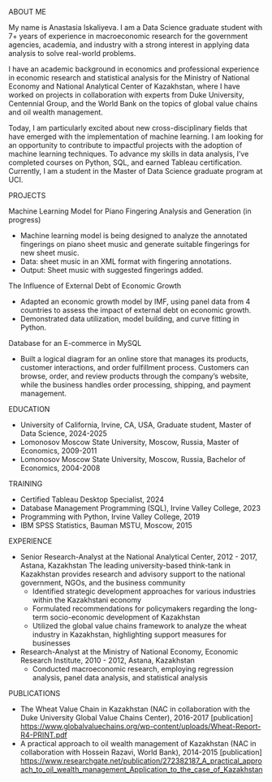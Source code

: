 ABOUT ME

My name is Anastasia Iskaliyeva. I am a Data Science graduate student with 7+ years of experience in macroeconomic research for the government agencies, academia, and industry with a strong interest in applying data analysis to solve real-world problems.

I have an academic background in economics and professional experience in economic research and statistical analysis for the Ministry of National Economy and National Analytical Center of Kazakhstan, where I have worked on projects in collaboration with experts from Duke University, Centennial Group, and the World Bank on the topics of global value chains and oil wealth management.

Today, I am particularly excited about new cross-disciplinary fields that have emerged with the implementation of machine learning. I am looking for an opportunity to contribute to impactful projects with the adoption of machine learning techniques. To advance my skills in data analysis, I’ve completed courses on Python, SQL, and earned Tableau certification. Currently, I am a student in the Master of Data Science graduate program at UCI.


PROJECTS

Machine Learning Model for Piano Fingering Analysis and Generation (in progress)
 - Machine learning model is being designed to analyze the annotated fingerings on piano sheet music and generate suitable fingerings for new sheet music.
 - Data: sheet music in an XML format with fingering annotations.
 - Output: Sheet music with suggested fingerings added.
   
The Influence of External Debt of Economic Growth
- Adapted an economic growth model by IMF, using panel data from 4 countries to assess the impact of external debt on economic growth.
- Demonstrated data utilization, model building, and curve fitting in Python.

Database for an E-commerce in MySQL
- Built a logical diagram for an online store that manages its products, customer interactions, and order fulfillment process. Customers can browse, order, and review products through the company’s website, while the business handles order processing, shipping, and payment management.


EDUCATION
- University of California, Irvine, CA, USA, Graduate student, Master of Data Science, 2024-2025
- Lomonosov Moscow State University, Moscow, Russia, Master of Economics, 2009-2011
- Lomonosov Moscow State University, Moscow, Russia, Bachelor of Economics, 2004-2008

TRAINING
- Certified Tableau Desktop Specialist, 2024
-	Database Management Programming (SQL), Irvine Valley College, 2023
-	Programming with Python, Irvine Valley College, 2019
-	IBM SPSS Statistics, Bauman MSTU, Moscow, 2015

EXPERIENCE
- Senior Research-Analyst at the National Analytical Center, 2012 - 2017, Astana, Kazakhstan
The leading university-based think-tank in Kazakhstan provides research and advisory support to the national government, NGOs, and the business community
  - Identified strategic development approaches for various industries within the Kazakhstani economy
  - Formulated recommendations for policymakers regarding the long-term socio-economic development of Kazakhstan
  - Utilized the global value chains framework to analyze the wheat industry in Kazakhstan, highlighting support measures for businesses
- Research-Analyst at the Ministry of National Economy, Economic Research Institute, 2010 - 2012, Astana, Kazakhstan
  - Conducted macroeconomic research, employing regression analysis, panel data analysis, and statistical analysis

PUBLICATIONS
-	The Wheat Value Chain in Kazakhstan (NAC in collaboration with the Duke University Global Value Chains Center), 2016-2017
[publication] https://www.globalvaluechains.org/wp-content/uploads/Wheat-Report-R4-PRINT.pdf
-	A practical approach to oil wealth management of Kazakhstan (NAC in collaboration with Hossein Razavi, World Bank), 2014-2015
[publication] https://www.researchgate.net/publication/272382187_A_practical_approach_to_oil_wealth_management_Application_to_the_case_of_Kazakhstan
